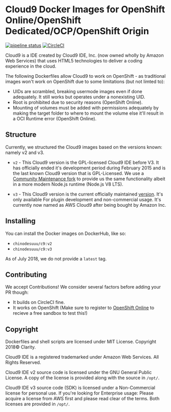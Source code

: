 # Cloud9 Docker Images for OpenShift Online/OpenShift Dedicated/OCP/OpenShift Origin
[![pipeline status](https://gitlab.com/sr229/c9/badges/master/pipeline.svg)](https://gitlab.com/sr229/c9/commits/master)
[![CircleCI](https://circleci.com/gh/ClarityMoe/cloud9-on-openshift.svg?style=svg)](https://circleci.com/gh/ClarityMoe/cloud9-on-openshift)

Cloud9 is a IDE created by Cloud9 IDE, Inc. (now owned wholly by Amazon Web Services) that uses HTML5 technologies to deliver a
coding experience in the cloud.

The following Dockerfiles allow Cloud9 to work on OpenShift - as traditional images won't work on OpenShift due to some limitations
(but not limted to):

- UIDs are scrambled, breaking usermode images even if done adequately. It still works but operates under a nonexisting UID.
- Root is prohibited due to security reasons (OpenShift Online).
- Mounting of volumes must be added with permissions adequately by making the target folder to where to mount the volume else it'll
  result in a OCI Runtime error (OpenShift Online).

## Structure

Currently, we structured the Cloud9 images based on the versions known: namely v2 and v3.

 - ``v2`` - This Cloud9 version is the GPL-licensed Cloud9 IDE before V3. It has officially ended it's development period during
            February 2015 and is the last known Cloud9 version that is GPL-Licensed. We use a 
            [Community Maintenance fork](https://github.com/exsilium/cloud9) to provide us the same functionality albeit in a more
            modern Node.js runtime (Node.js V8 LTS).
            
 - ``v3`` - This Cloud9 version is the current officially maintained [version](https://github.com/c9/core). It's only available
            For plugin development and non-commercial usage. It's currently now named as AWS Cloud9 after being bought by Amazon Inc.

## Installing

You can install the Docker images on DockerHub, like so:
 - ``chinodesuuu/c9:v2``
 - ``chinodesuuu/c9:v3``
 
 As of July 2018, we do not provide a `latest` tag.
 
 ## Contributing
 
 We accept Contributions! We consider several factors before adding your PR though:
  - It builds on CircleCI fine.
  - It works on OpenShift (Make sure to register to [OpenShift Online](https://openshift.com) to recieve a free sandbox to test this!)
  
  ## Copyright
  
  Dockerfiles and shell scripts are licensed under MIT License. Copyright 2018&copy; Clarity. 
  
  Cloud9 IDE is a registered trademarked under Amazon Web Services. All Rights Reserved.
  
  Cloud9 IDE v2 source code is licensed under the GNU General Public License. A copy of the license is provided along with the source
  in `/opt/`.
  
  Cloud9 IDE v3 source code (SDK) is licensed under a Non-Commercial license for personal use. If you're looking for Enterprise usage:
  Please acquire a license from AWS first and please read clear of the terms. Both licenses are provided in `/opt/`.
  
  
